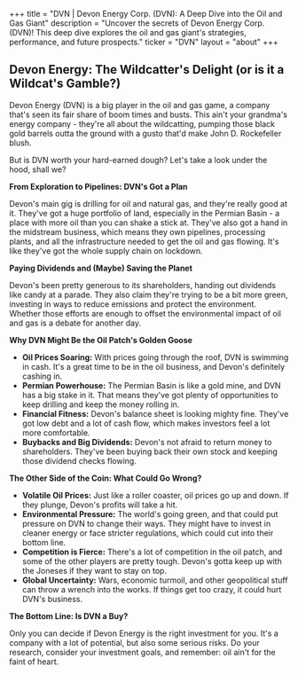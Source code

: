 +++
title = "DVN |  Devon Energy Corp. (DVN): A Deep Dive into the Oil and Gas Giant"
description = "Uncover the secrets of Devon Energy Corp. (DVN)! This deep dive explores the oil and gas giant's strategies, performance, and future prospects."
ticker = "DVN"
layout = "about"
+++

        


##  Devon Energy:  The Wildcatter's Delight (or is it a Wildcat's Gamble?)

Devon Energy (DVN) is a big player in the oil and gas game, a company that's seen its fair share of boom times and busts. This ain't your grandma's energy company - they're all about the wildcatting, pumping those black gold barrels outta the ground with a gusto that'd make John D. Rockefeller blush. 

But is DVN worth your hard-earned dough? Let's take a look under the hood, shall we?

**From Exploration to Pipelines: DVN's Got a Plan**

Devon's main gig is drilling for oil and natural gas, and they're really good at it. They've got a huge portfolio of land, especially in the Permian Basin - a place with more oil than you can shake a stick at. They've also got a hand in the midstream business, which means they own pipelines, processing plants, and all the infrastructure needed to get the oil and gas flowing. It's like they've got the whole supply chain on lockdown.

**Paying Dividends and (Maybe) Saving the Planet**

Devon's been pretty generous to its shareholders, handing out dividends like candy at a parade. They also claim they're trying to be a bit more green, investing in ways to reduce emissions and protect the environment.  Whether those efforts are enough to offset the environmental impact of oil and gas is a debate for another day.

**Why DVN Might Be the Oil Patch's Golden Goose**

* **Oil Prices Soaring:**  With prices going through the roof, DVN is swimming in cash. It's a great time to be in the oil business, and Devon's definitely cashing in.
* **Permian Powerhouse:**  The Permian Basin is like a gold mine, and DVN has a big stake in it. That means they've got plenty of opportunities to keep drilling and keep the money rolling in.
* **Financial Fitness:**  Devon's balance sheet is looking mighty fine. They've got low debt and a lot of cash flow, which makes investors feel a lot more comfortable.
* **Buybacks and Big Dividends:**  Devon's not afraid to return money to shareholders.  They've been buying back their own stock and keeping those dividend checks flowing.

**The Other Side of the Coin:  What Could Go Wrong?**

* **Volatile Oil Prices:**  Just like a roller coaster, oil prices go up and down.  If they plunge, Devon's profits will take a hit.
* **Environmental Pressure:**  The world's going green, and that could put pressure on DVN to change their ways. They might have to invest in cleaner energy or face stricter regulations, which could cut into their bottom line.
* **Competition is Fierce:**  There's a lot of competition in the oil patch, and some of the other players are pretty tough.  Devon's gotta keep up with the Joneses if they want to stay on top.
* **Global Uncertainty:**  Wars, economic turmoil, and other geopolitical stuff can throw a wrench into the works. If things get too crazy, it could hurt DVN's business.

**The Bottom Line:  Is DVN a Buy?**

Only you can decide if Devon Energy is the right investment for you.  It's a company with a lot of potential, but also some serious risks.  Do your research, consider your investment goals, and remember: oil ain't for the faint of heart.  

        
